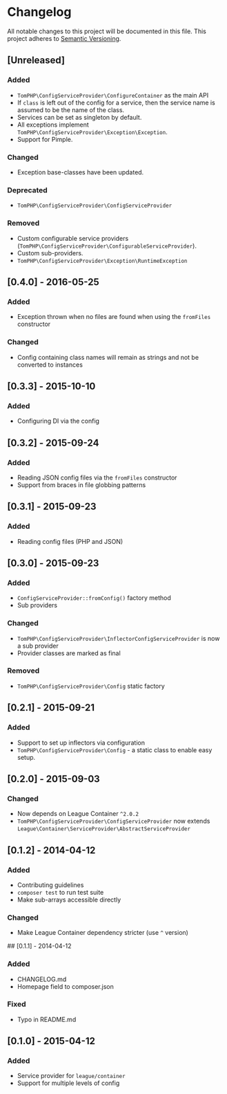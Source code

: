 # Changelog
All notable changes to this project will be documented in this file.
This project adheres to [Semantic Versioning](http://semver.org/).

## [Unreleased]
### Added
  * `TomPHP\ConfigServiceProvider\ConfigureContainer` as the main API
  * If `class` is left out of the config for a service, then the service name
    is assumed to be the name of the class.
  * Services can be set as singleton by default.
  * All exceptions implement `TomPHP\ConfigServiceProvider\Exception\Exception`.
  * Support for Pimple.

### Changed
  * Exception base-classes have been updated.

### Deprecated
  * `TomPHP\ConfigServiceProvider\ConfigServiceProvider`

### Removed
  * Custom configurable service providers (`TomPHP\ConfigServiceProvider\ConfigurableServiceProvider`).
  * Custom sub-providers.
  * `TomPHP\ConfigServiceProvider\Exception\RuntimeException`

## [0.4.0] - 2016-05-25
### Added
 * Exception thrown when no files are found when using the `fromFiles`
   constructor

### Changed
 * Config containing class names will remain as strings and not be converted to
   instances

## [0.3.3] - 2015-10-10
### Added
 * Configuring DI via the config

## [0.3.2] - 2015-09-24
### Added
 * Reading JSON config files via the `fromFiles` constructor
 * Support from braces in file globbing patterns

## [0.3.1] - 2015-09-23
### Added
 * Reading config files (PHP and JSON)

## [0.3.0] - 2015-09-23
### Added
 * `ConfigServiceProvider::fromConfig()` factory method
 * Sub providers

### Changed
 * `TomPHP\ConfigServiceProvider\InflectorConfigServiceProvider` is
   now a sub provider
 * Provider classes are marked as final

### Removed
 * `TomPHP\ConfigServiceProvider\Config` static factory

## [0.2.1] - 2015-09-21
### Added
 * Support to set up inflectors via configuration
 * `TomPHP\ConfigServiceProvider\Config` - a static class to enable easy setup.

## [0.2.0] - 2015-09-03
### Changed
 * Now depends on League Container `^2.0.2`
 * `TomPHP\ConfigServiceProvider\ConfigServiceProvider` now extends
   `League\Container\ServiceProvider\AbstractServiceProvider`

## [0.1.2] - 2014-04-12
### Added
 * Contributing guidelines
 * `composer test` to run test suite
 * Make sub-arrays accessible directly

### Changed
 * Make League Container dependency stricter (use `^` version)

## [0.1.1] - 2014-04-12
### Added
 * CHANGELOG.md
 * Homepage field to composer.json

### Fixed
 * Typo in README.md

## [0.1.0] - 2015-04-12
### Added
  * Service provider for `league/container`
  * Support for multiple levels of config
